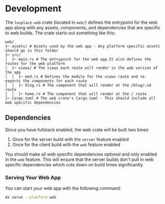 # Development

The `looplace-web` crate (located in `web/`) defines the entrypoint for the web app along with any assets, components, and dependencies that are specific to web builds. The crate starts out something like this:

```
web/
├─ assets/ # Assets used by the web app - Any platform specific assets should go in this folder
├─ src/
│  ├─ main.rs # The entrypoint for the web app.It also defines the routes for the web platform
│  ├─ views/ # The views each route will render in the web version of the app
│  │  ├─ mod.rs # Defines the module for the views route and re-exports the components for each route
│  │  ├─ blog.rs # The component that will render at the /blog/:id route
│  │  ├─ home.rs # The component that will render at the / route
├─ Cargo.toml # The web crate's Cargo.toml - This should include all web specific dependencies
```

## Dependencies
Since you have fullstack enabled, the web crate will be built two times:
1. Once for the server build with the `server` feature enabled
2. Once for the client build with the `web` feature enabled

You should make all web specific dependencies optional and only enabled in the `web` feature. This will ensure that the server builds don't pull in web specific dependencies which cuts down on build times significantly.

### Serving Your Web App

You can start your web app with the following command:

```bash
dx serve --platform web
```
